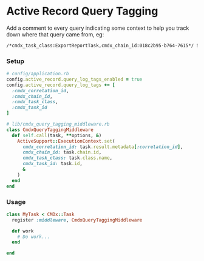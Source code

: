 # Active Record Query Tagging

Add a comment to every query indicating some context to help you track down where that query came from, eg:

```sh
/*cmdx_task_class:ExportReportTask,cmdx_chain_id:018c2b95-b764-7615*/ SELECT * FROM reports WHERE id = 1
```

### Setup

```ruby
# config/application.rb
config.active_record.query_log_tags_enabled = true
config.active_record.query_log_tags += [
  :cmdx_correlation_id,
  :cmdx_chain_id,
  :cmdx_task_class,
  :cmdx_task_id
]

# lib/cmdx_query_tagging_middleware.rb
class CmdxQueryTaggingMiddleware
  def self.call(task, **options, &)
    ActiveSupport::ExecutionContext.set(
      cmdx_correlation_id: task.result.metadata[:correlation_id],
      cmdx_chain_id: task.chain.id,
      cmdx_task_class: task.class.name,
      cmdx_task_id: task.id,
      &
    )
  end
end
```

### Usage

```ruby
class MyTask < CMDx::Task
  register :middleware, CmdxQueryTaggingMiddleware

  def work
    # Do work...
  end

end
```
